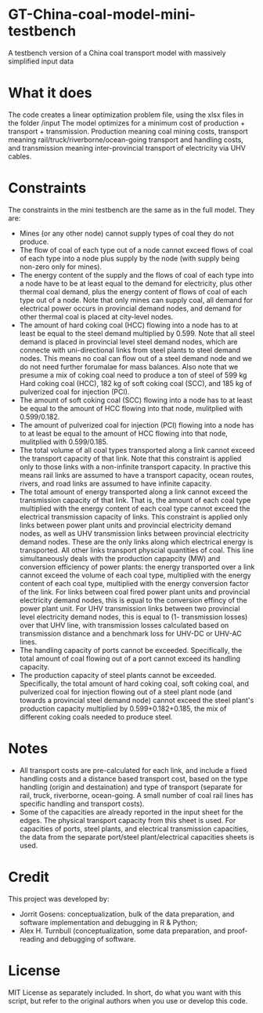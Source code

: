 # GT-China-coal-model-mini-testbench
A testbench version of a China coal transport model with massively simplified input data

# What it does
The code creates a linear optimization problem file, using the xlsx files in the folder /input
The model optimizes for a minimum cost of production + transport + transmission.
Production meaning coal mining costs, transport meaning rail/truck/riverborne/ocean-going transport and handling costs, and transmission meaning inter-provincial transport of electricity via UHV cables.

# Constraints
The constraints in the mini testbench are the same as in the full model.
They are:
- Mines (or any other node) cannot supply types of coal they do not produce.
- The flow of coal of each type out of a node cannot exceed flows of coal of each type into a node plus supply by the node (with supply being non-zero only for mines).
- The energy content of the supply and the flows of coal of each type into a node have to be at least equal to the demand for electricity, plus other thermal coal demand, plus the energy content of flows of coal of each type out of a node. Note that only mines can supply coal, all demand for electrical power occurs in provincial demand nodes, and demand for other thermal coal is placed at city-level nodes.
- The amount of hard coking coal (HCC) flowing into a node has to at least be equal to the steel demand multiplied by 0.599. Note that all steel demand is placed in provincial level steel demand nodes, which are connecte with uni-directional links from steel plants to steel demand nodes. This means no coal can flow out of a steel demand node and we do not need further forumalae for mass balances. Also note that we presume a mix of coking coal need to produce a ton of steel of 599 kg Hard coking coal (HCC), 182 kg of soft coking coal (SCC), and 185 kg of pulverized coal for injection (PCI).
- The amount of soft coking coal (SCC) flowing into a node has to at least be equal to the amount of HCC flowing into that node, mulitplied with 0.599/0.182.
- The amount of pulverized coal for injection (PCI) flowing into a node has to at least be equal to the amount of HCC flowing into that node, mulitplied with 0.599/0.185.
- The total volume of all coal types transported along a link cannot exceed the transport capacity of that link. Note that this constraint is applied only to those links with a non-infinite transport capacity. In practive this means rail links are assumed to have a transport capacity, ocean routes, rivers, and road links are assumed to have infinite capacity.
- The total amount of energy transported along a link cannot exceed the transmission capacity of that link. That is, the amount of each coal type multiplied with the energy content of each coal type cannot exceed the electrical transmission capacity of links. This constraint is applied only links between power plant units and provincial electricity demand nodes, as well as UHV transmission links between provincial electricity demand nodes. These are the only links along which electrical energy is transported. All other links transport physcial quantities of coal. This line simultaneously deals with the production capapcity (MW) and conversion efficiency of power plants: the energy transported over a link cannot exceed the volume of each coal type, multiplied with the energy content of each coal type, multiplied with the energy conversion factor of the link. For links between coal fired power plant units and provincial electricity demand nodes, this is equal to the conversion effincy of the power plant unit. For UHV transmission links between two provincial level electricity demand nodes, this is equal to (1- transmission losses) over that UHV line, with transmission losses calculated based on transmission distance and a benchmark loss for UHV-DC or UHV-AC lines.
- The handling capacity of ports cannot be exceeded. Specifically, the total amount of coal flowing out of a port cannot exceed its handling capacity.
- The production capacity of steel plants cannot be exceeded. Specifically, the total amount of hard coking coal, soft coking coal, and pulverized coal for injection flowing out of a steel plant node (and towards a provincial steel demand node) cannot exceed the steel plant's production capacity multiplied by 0.599+0.182+0.185, the mix of different coking coals needed to produce steel.

# Notes
- All transport costs are pre-calculated for each link, and include a fixed handling costs and a distance based transport cost, based on the type handling (origin and destaination) and type of transport (separate for rail, truck, riverborne, ocean-going. A small number of coal rail lines has specific handling and transport costs).
- Some of the capacities are already reported in the input sheet for the edges. The physical transport capacity from this sheet is used. For capacities of ports, steel plants, and electrical transmission capacities, the data from the separate port/steel plant/electrical capacities sheets is used.

# Credit
This project was developed by:
- Jorrit Gosens: conceptualization, bulk of the data preparation, and software implementation and debugging in R & Python;
- Alex H. Turnbull (conceptualization, some data preparation, and proof-reading and debugging of software.

# License
MIT License as separately included. In short, do what you want with this script, but refer to the original authors when you use or develop this code.
